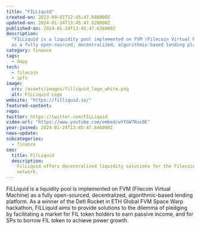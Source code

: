 ```yaml
---
title: "FILLiquid"
created-on: 2023-09-01T12:45:47.608000Z
updated-on: 2024-01-24T13:45:47.628000Z
published-on: 2024-01-24T13:45:47.636000Z
description:
  "FILLiquid is a liquidity pool implemented on FVM (Filecoin Virtual Machine)
  as a fully open-sourced, decentralized, algorithmic-based lending platform."
category: finance
tags:
  - dapp
tech:
  - filecoin
  - ipfs
image:
  src: /assets/images/filliquid_logo_white.png
  alt: FILLiquid Logo
website: "https://filliquid.io/"
featured-content:
repo:
twitter: https://twitter.com/FILLiquid
video-url: "https://www.youtube.com/embed/wYYGW7Rxc0E"
year-joined: 2024-01-24T13:45:47.646000Z
news-update:
subcategories:
  - finance
seo:
  title: FilLiquid
  description:
    FilLiquid offers decentralized liquidity solutions for the Filecoin
    network.
---
```


FILLiquid is a liquidity pool is implemented on FVM (Filecoin Virtual Machine) as a fully open-sourced, decentralized, algorithmic-based lending platform. As a winner of the Defi Rocket in ETH Global FVM Space Warp hackathon, FILLiquid aims to provide solutions to the dilemma of pledging by facilitating a market for FIL token holders to earn passive income, and for SPs to borrow FIL token to achieve power growth.
